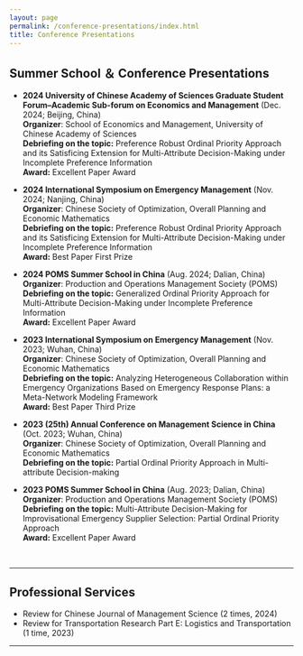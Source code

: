 ```yaml
---
layout: page
permalink: /conference-presentations/index.html
title: Conference Presentations
---
```



## Summer School ＆ Conference Presentations

- **2024 University of Chinese Academy of Sciences Graduate Student Forum–Academic Sub-forum on Economics and Management** (Dec. 2024; Beijing, China) <br> **Organizer**: School of Economics and Management, University of Chinese Academy of Sciences <br>**Debriefing on the topic:** Preference Robust Ordinal Priority Approach and its Satisficing Extension for Multi-Attribute Decision-Making under Incomplete Preference Information <br> **Award:** Excellent Paper Award

- **2024 International Symposium on Emergency Management** (Nov. 2024; Nanjing, China) <br> **Organizer**: Chinese Society of Optimization, Overall Planning and Economic Mathematics <br>**Debriefing on the topic:** Preference Robust Ordinal Priority Approach and its Satisficing Extension for Multi-Attribute Decision-Making under Incomplete Preference Information <br> **Award:** Best Paper First Prize

- **2024 POMS Summer School in China** (Aug. 2024; Dalian, China) <br> **Organizer**: Production and Operations Management Society (POMS) <br>**Debriefing on the topic:** Generalized Ordinal Priority Approach for Multi-Attribute Decision-Making under Incomplete Preference Information <br> **Award:** Excellent Paper Award

- **2023 International Symposium on Emergency Management** (Nov. 2023; Wuhan, China) <br> **Organizer**: Chinese Society of Optimization, Overall Planning and Economic Mathematics <br>**Debriefing on the topic:** Analyzing Heterogeneous Collaboration within Emergency Organizations Based on Emergency Response Plans: a Meta-Network Modeling Framework<br> **Award:** Best Paper Third Prize

- **2023 (25th) Annual Conference on Management Science in China** (Oct. 2023; Wuhan, China)<br> **Organizer**: Chinese Society of Optimization, Overall Planning and Economic Mathematics <br>**Debriefing on the topic:** Partial Ordinal Priority Approach in Multi-attribute Decision-making

- **2023 POMS Summer School in China** (Aug. 2023; Dalian, China) <br> **Organizer**: Production and Operations Management Society (POMS) <br>**Debriefing on the topic:** Multi-Attribute Decision-Making for Improvisational Emergency Supplier Selection: Partial Ordinal Priority Approach <br> **Award:** Excellent Paper Award
<br>

---

## Professional Services

- Review for Chinese Journal of Management Science (2 times, 2024)
- Review for Transportation Research Part E: Logistics and Transportation (1 time, 2023)

---
